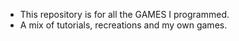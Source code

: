 - This repository is for all the GAMES I programmed.
- A mix of tutorials, recreations and my own games.
